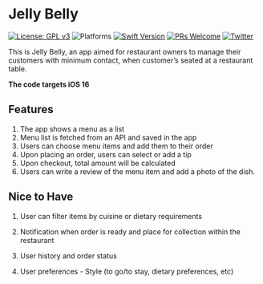 # Jelly Belly

[![License: GPL v3](https://img.shields.io/badge/License-GPL%20v3-blue.svg)](https://www.gnu.org/licenses/gpl-3.0)
![Platforms](https://img.shields.io/badge/platform-iOS-lightgrey.svg)
[![Swift Version](https://img.shields.io/badge/Swift-5.2-F16D39.svg?style=flat)](https://developer.apple.com/swift)
[![PRs Welcome](https://img.shields.io/badge/PRs-welcome-brightgreen.svg?style=flat-square)](http://makeapullrequest.com)
[![Twitter](https://img.shields.io/badge/twitter-quantum__tunnel-blue)](http://twitter.com/quantum_tunnel)

This is Jelly Belly, an app aimed for restaurant owners to manage their customers with minimum contact, when customer’s seated at a restaurant table.

**The code targets iOS 16**

## Features

1. The app shows a menu as a list
2. Menu list is fetched from an API and saved in the app
3. Users can choose menu items and add them to their order
4. Upon placing an order, users can select or add a tip
5. Upon checkout, total amount will be calculated
6. Users can write a review of the menu item and add a photo of the dish.

## Nice to Have

1. User can filter items by cuisine or dietary requirements

2. Notification when order is ready and place for collection within the restaurant

3. User history and order status

4. User preferences - Style (to go/to stay, dietary preferences, etc)

   

